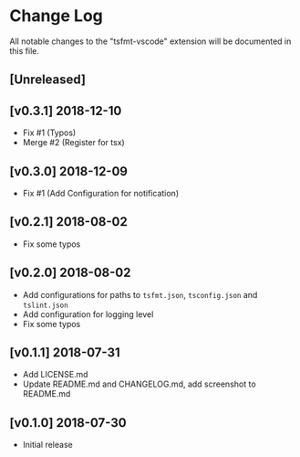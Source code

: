 # Change Log
All notable changes to the "tsfmt-vscode" extension will be documented in this file.

## [Unreleased]

## [v0.3.1] 2018-12-10
- Fix #1 (Typos)
- Merge #2 (Register for tsx)

## [v0.3.0] 2018-12-09
- Fix #1 (Add Configuration for notification)

## [v0.2.1] 2018-08-02
- Fix some typos

## [v0.2.0] 2018-08-02
- Add configurations for paths to `tsfmt.json`, `tsconfig.json` and `tslint.json`
- Add configuration for logging level
- Fix some typos

## [v0.1.1] 2018-07-31
- Add LICENSE.md
- Update README.md and CHANGELOG.md, add screenshot to README.md

## [v0.1.0] 2018-07-30
- Initial release

